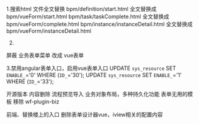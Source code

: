 
1.搜索html 文件全文替换 
bpm/definition/start.html      全文替换成        bpm/vueForm/start.html
bpm/task/taskComplete.html      全文替换成        bpm/vueForm/complete.html
bpm/instance/instanceDetail.html  全文替换成        bpm/vueForm/instanceDetail.html

2.
屏蔽 业务表单菜单  改成   vue表单

3.禁用angular表单入口，启用vue表单入口
UPDATE `sys_resource` SET `ENABLE_`='0' WHERE (`ID_`='30'); 
UPDATE `sys_resource` SET `ENABLE_`='1' WHERE (`ID_`='33');




开源版本 内容删除
流程预览导入
业务对象布局，多种持久化功能
表单无用的模板
移除 wf-plugin-biz

前端、替换楼上的入口
删除表单设计器vue，iview相关的配置内容

